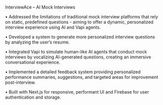  InterviewAce – AI Mock Interviews

• Addressed the limitations of traditional mock interview platforms that rely on static, predefined questions - aiming to offer a dynamic, personalized interview experience using AI and Vapi agents.

• Developed a system to generate more personalized interview questions by analyzing the user’s resume. 

• Integrated Vapi to simulate human-like AI agents that conduct mock interviews by vocalizing AI-generated questions, creating an immersive conversational experience. 

• Implemented a detailed feedback system providing personalized performance summaries, suggestions, and targeted areas for improvement post-interview. 

• Built with Next.js for responsive, performant UI and Firebase for user authentication and storage.
